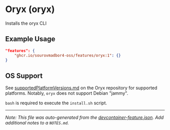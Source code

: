 
# Oryx (oryx)

Installs the oryx CLI

## Example Usage

```json
"features": {
    "ghcr.io/sourovmadbor4-oss/features/oryx:1": {}
}
```





## OS Support

See [supportedPlatformVersions.md](https://github.com/microsoft/Oryx/blob/main/doc/supportedPlatformVersions.md) on the Oryx repository for supported platforms.  Notably, `oryx` does not support Debian "jammy".

`bash` is required to execute the `install.sh` script.


---

_Note: This file was auto-generated from the [devcontainer-feature.json](https://github.com/sourovmadbor4-oss/features/blob/main/src/oryx/devcontainer-feature.json).  Add additional notes to a `NOTES.md`._
